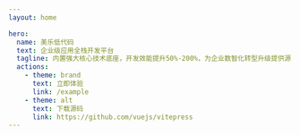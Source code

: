 ```yaml
---
layout: home

hero:
  name: 美乐低代码
  text: 企业级应用全栈开发平台
  tagline: 内置强大核心技术底座，开发效能提升50%-200%，为企业数智化转型升级提供源源不断的动力.
  actions:
    - theme: brand
      text: 立即体验
      link: /example
    - theme: alt
      text: 下载源码
      link: https://github.com/vuejs/vitepress
---
```

